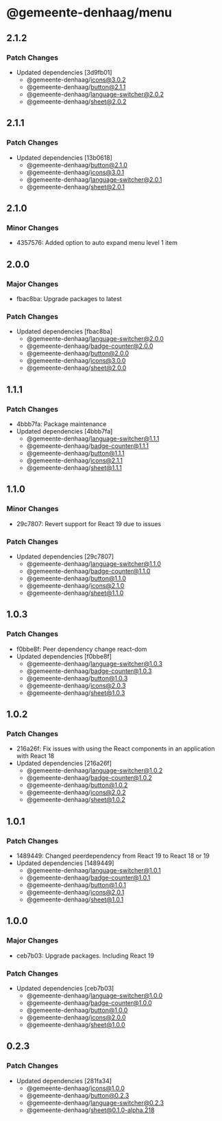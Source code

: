 # @gemeente-denhaag/menu

## 2.1.2

### Patch Changes

- Updated dependencies [3d9fb01]
  - @gemeente-denhaag/icons@3.0.2
  - @gemeente-denhaag/button@2.1.1
  - @gemeente-denhaag/language-switcher@2.0.2
  - @gemeente-denhaag/sheet@2.0.2

## 2.1.1

### Patch Changes

- Updated dependencies [13b0618]
  - @gemeente-denhaag/button@2.1.0
  - @gemeente-denhaag/icons@3.0.1
  - @gemeente-denhaag/language-switcher@2.0.1
  - @gemeente-denhaag/sheet@2.0.1

## 2.1.0

### Minor Changes

- 4357576: Added option to auto expand menu level 1 item

## 2.0.0

### Major Changes

- fbac8ba: Upgrade packages to latest

### Patch Changes

- Updated dependencies [fbac8ba]
  - @gemeente-denhaag/language-switcher@2.0.0
  - @gemeente-denhaag/badge-counter@2.0.0
  - @gemeente-denhaag/button@2.0.0
  - @gemeente-denhaag/icons@3.0.0
  - @gemeente-denhaag/sheet@2.0.0

## 1.1.1

### Patch Changes

- 4bbb7fa: Package maintenance
- Updated dependencies [4bbb7fa]
  - @gemeente-denhaag/language-switcher@1.1.1
  - @gemeente-denhaag/badge-counter@1.1.1
  - @gemeente-denhaag/button@1.1.1
  - @gemeente-denhaag/icons@2.1.1
  - @gemeente-denhaag/sheet@1.1.1

## 1.1.0

### Minor Changes

- 29c7807: Revert support for React 19 due to issues

### Patch Changes

- Updated dependencies [29c7807]
  - @gemeente-denhaag/language-switcher@1.1.0
  - @gemeente-denhaag/badge-counter@1.1.0
  - @gemeente-denhaag/button@1.1.0
  - @gemeente-denhaag/icons@2.1.0
  - @gemeente-denhaag/sheet@1.1.0

## 1.0.3

### Patch Changes

- f0bbe8f: Peer dependency change react-dom
- Updated dependencies [f0bbe8f]
  - @gemeente-denhaag/language-switcher@1.0.3
  - @gemeente-denhaag/badge-counter@1.0.3
  - @gemeente-denhaag/button@1.0.3
  - @gemeente-denhaag/icons@2.0.3
  - @gemeente-denhaag/sheet@1.0.3

## 1.0.2

### Patch Changes

- 216a26f: Fix issues with using the React components in an application with React 18
- Updated dependencies [216a26f]
  - @gemeente-denhaag/language-switcher@1.0.2
  - @gemeente-denhaag/badge-counter@1.0.2
  - @gemeente-denhaag/button@1.0.2
  - @gemeente-denhaag/icons@2.0.2
  - @gemeente-denhaag/sheet@1.0.2

## 1.0.1

### Patch Changes

- 1489449: Changed peerdependency from React 19 to React 18 or 19
- Updated dependencies [1489449]
  - @gemeente-denhaag/language-switcher@1.0.1
  - @gemeente-denhaag/badge-counter@1.0.1
  - @gemeente-denhaag/button@1.0.1
  - @gemeente-denhaag/icons@2.0.1
  - @gemeente-denhaag/sheet@1.0.1

## 1.0.0

### Major Changes

- ceb7b03: Upgrade packages. Including React 19

### Patch Changes

- Updated dependencies [ceb7b03]
  - @gemeente-denhaag/language-switcher@1.0.0
  - @gemeente-denhaag/badge-counter@1.0.0
  - @gemeente-denhaag/button@1.0.0
  - @gemeente-denhaag/icons@2.0.0
  - @gemeente-denhaag/sheet@1.0.0

## 0.2.3

### Patch Changes

- Updated dependencies [281fa34]
  - @gemeente-denhaag/icons@1.0.0
  - @gemeente-denhaag/button@0.2.3
  - @gemeente-denhaag/language-switcher@0.2.3
  - @gemeente-denhaag/sheet@0.1.0-alpha.218
